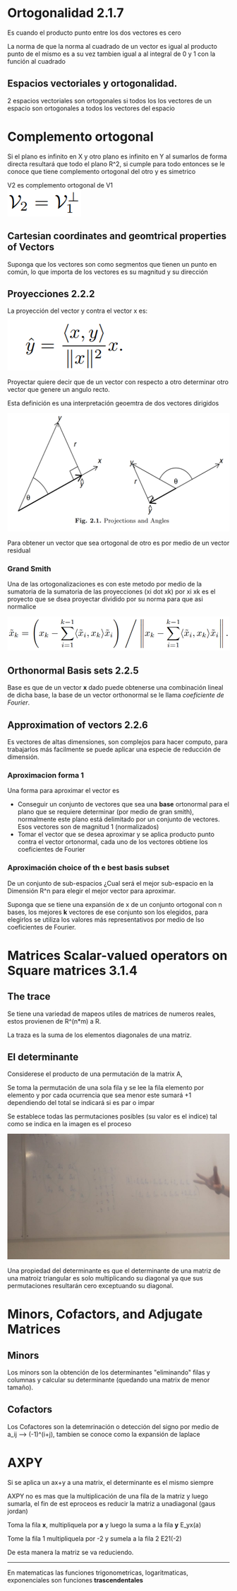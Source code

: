 # Ortogonalidad 2.1.7
Es cuando el producto punto entre los dos vectores es cero

La norma de que la norma al cuadrado de un vector es igual al producto punto de el mismo es a su vez tambien igual a al integral de 0 y 1 con la función al cuadrado

## Espacios vectoriales y ortogonalidad.
2 espacios vectoriales son ortogonales si todos los los vectores de un espacio son ortogonales a todos los vectores del espacio

# Complemento ortogonal
Si el plano es infinito en X y otro plano es infinito en Y al sumarlos de forma directa resultará que todo el plano R^2, si cumple para todo entonces se le conoce que tiene complemento ortogonal del otro y es simetrico

V2 es complemento ortogonal de V1  
![Image](/images/complement&#32;ortogonal.png)

## Cartesian coordinates and geomtrical properties of Vectors
Suponga que los vectores son como segmentos que tienen un punto en común, lo que importa de los vectores es su magnitud y su dirección

## Proyecciones 2.2.2
La proyección del vector y contra el vector x es:
![Image](/images/projection&#32;vector.png)

Proyectar quiere decir que de un vector con respecto a otro determinar otro vector que genere un angulo recto.

Esta definición es una interpretación geoemtra de dos vectores dirigidos

![Image](/images/projections&#32;and&#32;angles.png)

Para obtener un vector que sea ortogonal de otro es por medio de un vector residual

### Grand Smith
Una de las ortogonalizaciones es con este metodo por medio de la sumatoria de la sumatoria de las proyecciones (xi dot xk) por xi xk es el proyecto que se dsea proyectar dividido por su norma para que asi normalice

![Image](/images/ortonormalization&#32;grand&#32;smith.png)


## Orthonormal Basis sets 2.2.5
Base es que de un vector **x** dado puede obtenerse una combinación lineal de dicha base, la base de un vector orthonormal se le llama *coeficiente de Fourier*.

## Approximation of vectors 2.2.6
Es vectores de altas dimensiones, son complejos para hacer computo, para trabajarlos más facilmente se puede aplicar una especie de reducción de dimensión.

### Aproximacion forma 1
Una forma para aproximar el vector es
* Conseguir un conjunto de vectores que sea una **base** ortonormal para el plano que se requiere determinar (por medio de gran smith), normalmente este plano está delimitado por un conjunto de vectores. Esos vectores son de magnitud 1 (normalizados)
* Tomar el vector que se desea aproximar y se aplica producto punto contra el vector ortonormal, cada uno de los vectores obtiene los coeficientes de Fourier

### Aproximación choice of th e best basis subset
De un conjunto de sub-espacios ¿Cual será el mejor sub-espacio en la Dimensión R^n para elegir el mejor vector para aproximar.

Suponga que se tiene una expansión de x de un conjunto ortogonal con n bases, los mejores **k** vectores de ese conjunto son los elegidos, para elegirlos se utiliza los valores más representativos por medio de lso coeficientes de Fourier.



# Matrices Scalar-valued operators on Square matrices 3.1.4
## The trace
Se tiene una variedad de mapeos utiles de matrices de numeros reales, estos provienen de R^(n*m) a R.

La traza es la suma de los elementos diagonales de una matriz.

## El determinante
Considerese el producto de una permutación de la matrix A,

Se toma la permutación de una sola fila y se lee la fila elemento por elemento y por cada ocurrencia que sea menor este sumará +1 dependiendo del total se indicará si es par o impar

Se establece todas las permutaciones posibles (su valor es el indice) tal como se indica en la imagen es el proceso

![Image](/images/determinant&#32;permutation.jpeg)

Una propiedad del determinante es que el determinante de una matriz de una matroiz triangular es solo multiplicando su diagonal ya que sus permutaciones resultarán cero exceptuando su diagonal.

# Minors, Cofactors, and Adjugate Matrices

## Minors
Los minors son la obtención de los determinantes "eliminando" filas y columnas y calcular su determinante (quedando una matrix de menor tamaño).

## Cofactors
Los Cofactores son la detemrinación o detección del signo por medio de a_ij --> (-1)^(i+j), tambien se conoce como la expansión de laplace


# AXPY
Si se aplica un ax+y a una matrix, el determinante es el mismo siempre

AXPY no es mas que la multiplicación de una fila de la matriz y luego sumarla, el fin de est eproceos es reducir la matriz a unadiagonal (gaus jordan)

Toma la fila **x**, multipliquela por **a** y luego la suma a la fila **y**
E_yx(a)

Tome la fila 1 multipliquela por -2 y sumela a la fila 2
E21(-2)

De esta manera la matriz se va reduciendo.

---

En matematicas las funciones trigonometricas, logaritmaticas, exponenciales son funciones **trascendentales**